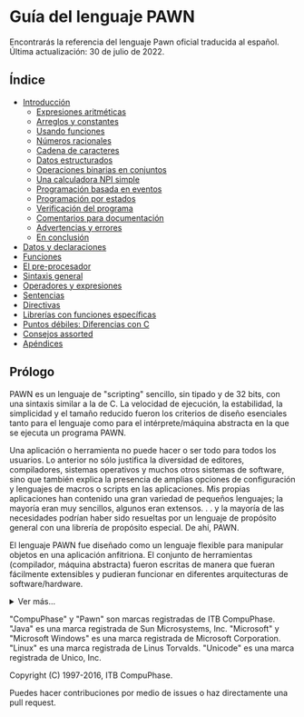 # Guía del lenguaje PAWN

Encontrarás la referencia del lenguaje Pawn oficial traducida al español.
Última actualización: 30 de julio de 2022.

## Índice

 - [Introducción](01-Introduccion/00-introduccion.md)
    - [Expresiones aritméticas](/01-Introduccion/01-expresiones-aritmeticas.md)
    - [Arreglos y constantes](/01-Introduccion/02-arreglos-y-constantes.md)
    - [Usando funciones](/01-Introduccion/03-usando-funciones.md)
    - [Números racionales](/01-Introduccion/04-numeros-racionales.md)
    - [Cadena de caracteres](/01-Introduccion/05-cadena-de-caracteres.md)
    - [Datos estructurados](/01-Introduccion/06-datos-estructurados.md)
    - [Operaciones binarias en conjuntos](/01-Introduccion/07-operaciones-binarias-para-manipular-conjuntos.md)
    - [Una calculadora NPI simple](/01-Introduccion/08-una-calculadora-npi-simple.md)
    - [Programación basada en eventos](/01-Introduccion/09-programacion-basada-en-eventos.md)
    - [Programación por estados](/01-Introduccion/10-programacion-por-estados.md)
    - [Verificación del programa](/01-Introduccion/11-verificacion-del-programa.md)
    - [Comentarios para documentación](/01-Introduccion/12-comentarios-para-documentacion.md)
    - [Advertencias y errores](/01-Introduccion/13-advertencias-y-errores.md)
    - [En conclusión](/01-Introduccion/14-en-conclusion.md)   
 - [Datos y declaraciones]()
 - [Funciones]()
 - [El pre-procesador]()
 - [Sintaxis general]()
 - [Operadores y expresiones]()
 - [Sentencias]()
 - [Directivas]()
 - [Librerías con funciones específicas]()
 - [Puntos débiles: Diferencias con C]()
 - [Consejos assorted]()
 - [Apéndices]()

## Prólogo

PAWN es un lenguaje de "scripting" sencillo, sin tipado y de 32 bits, con una sintaxis similar a la de C. La velocidad de ejecución, la estabilidad, la simplicidad y el tamaño reducido fueron los criterios de diseño esenciales tanto para el lenguaje como para el intérprete/máquina abstracta en la que se ejecuta un programa PAWN.

Una aplicación o herramienta no puede hacer o ser todo para todos los usuarios. Lo anterior no sólo justifica la diversidad de editores, compiladores, sistemas operativos y muchos otros sistemas de software, sino que también explica la presencia de amplias opciones de configuración y lenguajes de macros o scripts en las aplicaciones. Mis propias aplicaciones han contenido una gran variedad de pequeños lenguajes; la mayoría eran muy sencillos, algunos eran extensos. . . y la mayoría de las necesidades podrían haber sido resueltas por un lenguaje de propósito general con una librería de propósito especial. De ahí, PAWN. 

El lenguaje PAWN fue diseñado como un lenguaje flexible para manipular objetos en una aplicación anfitriona. El conjunto de herramientas (compilador, máquina abstracta) fueron escritas de manera que fueran fácilmente extensibles y pudieran funcionar en diferentes arquitecturas de software/hardware.

<details><summary>Ver más...</summary>
<p>
PAWN es un descendiente del Small C original de Ron Cain y
James Hendrix, que a su vez era un subconjunto de C. Algunas de las
modificaciones que hice a Small C, por ejemplo, la eliminación del sistema de tipos
 y la sustitución de punteros por referencias, eran tan
fundamental que difícilmente podría llamar a mi lenguaje un "subconjunto de
C" o un "dialecto de C". Por lo tanto, eliminé el "C"
del título y utilicé el nombre "SMALL" como nombre del
lenguaje en mi publicación en el Dr. Dobb's Journal y en los años
desde entonces. Durante el desarrollo y el mantenimiento del producto, recibí
recibí muchas peticiones de cambios. Uno de los cambios más solicitados fue el de utilizar un nombre diferente - la búsqueda de información sobre el lenguaje de scripting SMALL en
Internet se veía dificultada por el hecho de que "small" fuera una palabra tan común.
El cambio de nombre se produjo junto con un cambio significativo en
el lenguaje: el soporte de "estados" (y máquinas de estado).
Estoy en deuda con Ron Cain y James Hendrix (y más recientemente
Andy Yuen), por su trabajo en Small C y al Dr. Dobb's Journal
por publicarlo. Aunque debo haber tocado casi todas las líneas
del código original varias veces, los orígenes de Small C siguen siendo
claramente visibles.

En el apéndice C hay un informe detallado de los objetivos y compromisos del diseño; aquí me gustaría resumir algunos puntos clave. Como se ha escrito en los párrafos anteriores, PAWN es para personalizar aplicaciones (escribiendo scripts), no para escribir aplicaciones. PAWN
es débil en la estructuración de datos porque los programas de PAWN están pensados para
manipular objetos (texto, sprites, streams, consultas, . . .) en la aplicación
aplicación anfitriona, pero el programa PAWN es, intencionalmente, negado el acceso directo a cualquier dato fuera de su máquina abstracta. El único
medios que un programa PAWN tiene para manipular objetos en la aplicación
es llamando a subrutinas, llamadas "funciones nativas",
que la aplicación anfitriona proporciona.
PAWN es flexible en esa área clave: la llamada a funciones. PAWN soporta valores por defecto para cualquiera de los argumentos de una función, llamada por referencia así como llamada por valor, y argumentos de función "nombrados" así como
argumentos de función "posicionales". PAWN no tiene un mecanismo de "comprobación de tipo
de comprobación de tipos", por ser un lenguaje sin tipos,
pero ofrece en su lugar un mecanismo de "comprobación de clasificación", llamado "etiquetas". El sistema de etiquetas es especialmente conveniente para
argumentos de función porque cada argumento puede especificar múltiples
etiquetas aceptables.
En cualquier lenguaje, el poder (o la debilidad) no reside en las características individuales, sino en su combinación. En el caso de PAWN, creo que
la combinación de argumentos con nombre -que permite especificar
argumentos de la función en cualquier orden, y los valores por defecto -que le permiten omitir la especificación de los argumentos que no le interesan
, se combinan en una forma conveniente y "descriptiva" de llamar
funciones (nativas) para manipular objetos en la aplicación anfitriona
</p>
</details>


"CompuPhase" y "Pawn" son marcas registradas de ITB CompuPhase.
"Java" es una marca registrada de Sun Microsystems, Inc.
"Microsoft" y "Microsoft Windows" es una marca registrada de Microsoft Corporation.
"Linux" es una marca registrada de Linus Torvalds.
"Unicode" es una marca registrada de Unico, Inc.

Copyright (C) 1997-2016, ITB CompuPhase.

Puedes hacer contribuciones por medio de issues o haz directamente una pull request.
